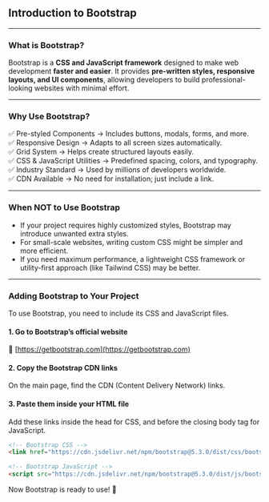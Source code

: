 ## Introduction to Bootstrap
---

### What is Bootstrap?
Bootstrap is a **CSS and JavaScript framework** designed to make web development **faster and easier**. It provides **pre-written styles, responsive layouts, and UI components**, allowing developers to build professional-looking websites with minimal effort.

---

### Why Use Bootstrap?
✅ Pre-styled Components → Includes buttons, modals, forms, and more.  
✅ Responsive Design → Adapts to all screen sizes automatically.  
✅ Grid System → Helps create structured layouts easily.  
✅ CSS & JavaScript Utilities → Predefined spacing, colors, and typography.  
✅ Industry Standard → Used by millions of developers worldwide.  
✅ CDN Available → No need for installation; just include a link.  

---

### When NOT to Use Bootstrap
- If your project requires highly customized styles, Bootstrap may introduce unwanted extra styles.
- For small-scale websites, writing custom CSS might be simpler and more efficient.
- If you need maximum performance, a lightweight CSS framework or utility-first approach (like Tailwind CSS) may be better.

---

### Adding Bootstrap to Your Project
To use Bootstrap, you need to include its CSS and JavaScript files.

#### 1. Go to Bootstrap’s official website  
📌 [https://getbootstrap.com](https://getbootstrap.com)  

#### 2. Copy the Bootstrap CDN links  
On the main page, find the CDN (Content Delivery Network) links.

#### 3. Paste them inside your HTML file  
Add these links inside the head for CSS, and before the closing body tag for JavaScript.

```html  
<!-- Bootstrap CSS -->  
<link href="https://cdn.jsdelivr.net/npm/bootstrap@5.3.0/dist/css/bootstrap.min.css" rel="stylesheet">  

<!-- Bootstrap JavaScript -->  
<script src="https://cdn.jsdelivr.net/npm/bootstrap@5.3.0/dist/js/bootstrap.bundle.min.js"></script>  
```

Now Bootstrap is ready to use! 🚀
